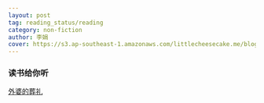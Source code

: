 ```yaml
---
layout: post
tag: reading_status/reading
category: non-fiction
author: 李娟
cover: https://s3.ap-southeast-1.amazonaws.com/littlecheesecake.me/blog-post/books/遥远的向日葵地.jpg
---
```


### 读书给你听

[外婆的葬礼](https://www.bilibili.com/video/BV1Qx41197wk/?vd_source=cca89ccab3646031ccd6a2c4bcfafab9#reply57224590)
